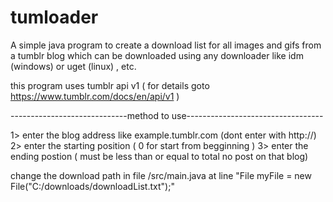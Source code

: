 # tumloader
A simple java program to create a download list for all images and gifs from a tumblr blog which can be downloaded using any downloader like idm (windows) or uget (linux) , etc. 

this program uses tumblr api v1 ( for details goto https://www.tumblr.com/docs/en/api/v1 )

-----------------------------method to use----------------------------------

1> enter the blog address like example.tumblr.com (dont enter with http://)
2> enter the starting position ( 0 for start from begginning )
3> enter the ending postion ( must be less than or equal to total no post on that blog)

change the download path in file /src/main.java at line "File myFile = new File("C:/downloads/downloadList.txt");"
